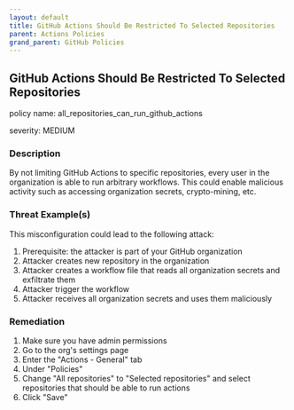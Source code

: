 ```yaml
---
layout: default
title: GitHub Actions Should Be Restricted To Selected Repositories
parent: Actions Policies
grand_parent: GitHub Policies
---
```



## GitHub Actions Should Be Restricted To Selected Repositories
policy name: all_repositories_can_run_github_actions

severity: MEDIUM

### Description
By not limiting GitHub Actions to specific repositories, every user in the organization is able to run arbitrary workflows. This could enable malicious activity such as accessing organization secrets, crypto-mining, etc.

### Threat Example(s)
This misconfiguration could lead to the following attack:
1. Prerequisite: the attacker is part of your GitHub organization
2. Attacker creates new repository in the organization
3. Attacker creates a workflow file that reads all organization secrets and exfiltrate them
4. Attacker trigger the workflow
5. Attacker receives all organization secrets and uses them maliciously



### Remediation
1. Make sure you have admin permissions
2. Go to the org's settings page
3. Enter the "Actions - General" tab
4. Under "Policies"
5. Change "All repositories" to "Selected repositories" and select repositories that should be able to run actions
6. Click "Save"



